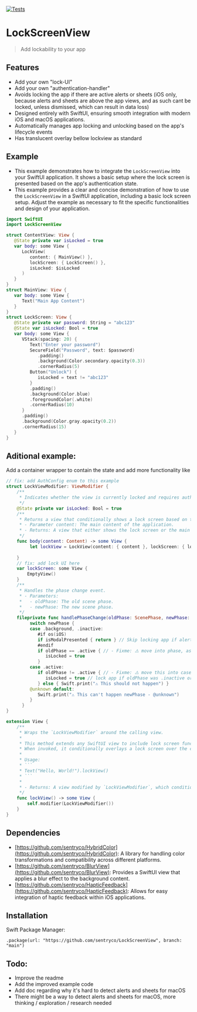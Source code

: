 [![Tests](https://github.com/sentryco/LockScreenView/actions/workflows/Tests.yml/badge.svg)](https://github.com/sentryco/LockScreenView/actions/workflows/Tests.yml)

# LockScreenView

> Add lockability to your app

## Features

- Add your own "lock-UI"
- Add your own "authentication-handler"
- Avoids locking the app if there are active alerts or sheets (iOS only, because alerts and sheets are above the app views, and as such cant be locked, unless dismissed, which can result in data loss)
- Designed entirely with SwiftUI, ensuring smooth integration with modern iOS and macOS applications.
- Automatically manages app locking and unlocking based on the app's lifecycle events
- Has translucent overlay bellow lockview as standard

## Example

- This example demonstrates how to integrate the `LockScreenView` into your SwiftUI application. It shows a basic setup where the lock screen is presented based on the app's authentication state.
- This example provides a clear and concise demonstration of how to use the `LockScreenView` in a SwiftUI application, including a basic lock screen setup. Adjust the example as necessary to fit the specific functionalities and design of your application.

```swift
import SwiftUI
import LockScreenView

struct ContentView: View {
   @State private var isLocked = true
   var body: some View {
      LockView(
         content: { MainView() },
         lockScreen: { LockScreen() },
         isLocked: $isLocked
      )
   }
}
struct MainView: View {
   var body: some View {
      Text("Main App Content")
   }
}
struct LockScreen: View {
   @State private var password: String = "abc123"
   @State var isLocked: Bool = true
   var body: some View {
      VStack(spacing: 20) {
         Text("Enter your password")
         SecureField("Password", text: $password)
            .padding()
            .background(Color.secondary.opacity(0.3))
            .cornerRadius(5)
         Button("Unlock") {
            isLocked = text != "abc123"
         }
         .padding()
         .background(Color.blue)
         .foregroundColor(.white)
         .cornerRadius(10)
      }
      .padding()
      .background(Color.gray.opacity(0.2))
      .cornerRadius(15)
   }
}
```

## Aditional example:

Add a container wrapper to contain the state and add more functionality like 

```swift
// fix: add AuthConfig enum to this example
struct LockViewModifier: ViewModifier {
    /** 
     * Indicates whether the view is currently locked and requires authentication to access. 
     */
    @State private var isLocked: Bool = true
    /** 
     * Returns a view that conditionally shows a lock screen based on the `isLocked` state.
     * - Parameter content: The main content of the application.
     * - Returns: A view that either shows the lock screen or the main content based on the authentication state.
     */
    func body(content: Content) -> some View {
         let lockView = LockView(content: { content }, lockScreen: { lockScreen }, isLocked: isLocked, onPhaseChange: handlePhaseChange)
        
    }
    // fix: add lock UI here
    var lockScreen: some View {
        EmptyView()
    }
    /** 
     * Handles the phase change event.
     * - Parameters:
     *   - oldPhase: The old scene phase.
     *   - newPhase: The new scene phase.
     */
    fileprivate func handlePhaseChange(oldPhase: ScenePhase, newPhase: ScenePhase) {
         switch newPhase {
         case .background, .inactive:
            #if os(iOS)
            if isModalPresented { return } // Skip locking app if alert or sheet is active (only for IOS, macOS doesn't have autolock yet)
            #endif
            if oldPhase == .active { // - Fixme: ⚠️️ move into phase, ask copilot
               isLocked = true
            }
         case .active:
            if oldPhase != .active { // - Fixme: ⚠️️ move this into case?, ask copilot
               isLocked = true // lock app if oldPhase was .inactive or .background, and new phase is .active
            } else { Swift.print("⚠️️ This should not happen") }
         @unknown default:
            Swift.print("⚠️️ This can't happen newPhase - @unknown")
         }
      }  
}

extension View {
    /**
     * Wraps the `LockViewModifier` around the calling view.
     *
     * This method extends any SwiftUI view to include lock screen functionality by applying the `LockViewModifier`.
     * When invoked, it conditionally overlays a lock screen over the content based on the authentication state managed by `isLocked`.
     *
     * Usage:
     * ```
     * Text("Hello, World!").lockView()
     * ```
     *
     * - Returns: A view modified by `LockViewModifier`, which conditionally displays a lock screen.
     */
    func lockView() -> some View {
        self.modifier(LockViewModifier())
    }
}
```

## Dependencies

- [https://github.com/sentryco/HybridColor](https://github.com/sentryco/HybridColor): A library for handling color transformations and compatibility across different platforms.
- [https://github.com/sentryco/BlurView](https://github.com/sentryco/BlurView): Provides a SwiftUI view that applies a blur effect to the background content.
- [https://github.com/sentryco/HapticFeedback](https://github.com/sentryco/HapticFeedback): Allows for easy integration of haptic feedback within iOS applications.

## Installation

Swift Package Manager:
```
.package(url: "https://github.com/sentryco/LockScreenView", branch: "main")
```

## Todo:
- Improve the readme 
- Add the improved example code 
- Add doc regarding why it's hard to detect alerts and sheets for macOS
- There might be a way to detect alerts and sheets for macOS, more thinking / exploration / research needed